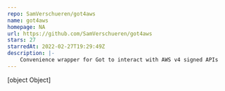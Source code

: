 ```yaml
---
repo: SamVerschueren/got4aws
name: got4aws
homepage: NA
url: https://github.com/SamVerschueren/got4aws
stars: 27
starredAt: 2022-02-27T19:29:49Z
description: |-
    Convenience wrapper for Got to interact with AWS v4 signed APIs
---
```


[object Object]
